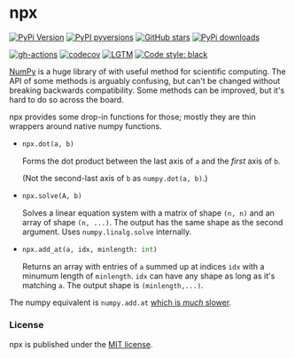 # npx

[![PyPi Version](https://img.shields.io/pypi/v/npx.svg?style=flat-square)](https://pypi.org/project/npx)
[![PyPI pyversions](https://img.shields.io/pypi/pyversions/npx.svg?style=flat-square)](https://pypi.org/pypi/npx/)
[![GitHub stars](https://img.shields.io/github/stars/nschloe/npx.svg?style=flat-square&logo=github&label=Stars&logoColor=white)](https://github.com/nschloe/npx)
[![PyPi downloads](https://img.shields.io/pypi/dm/npx.svg?style=flat-square)](https://pypistats.org/packages/npx)

[![gh-actions](https://img.shields.io/github/workflow/status/nschloe/npx/ci?style=flat-square)](https://github.com/nschloe/npx/actions?query=workflow%3Aci)
[![codecov](https://img.shields.io/codecov/c/github/nschloe/npx.svg?style=flat-square)](https://codecov.io/gh/nschloe/npx)
[![LGTM](https://img.shields.io/lgtm/grade/python/github/nschloe/npx.svg?style=flat-square)](https://lgtm.com/projects/g/nschloe/npx)
[![Code style: black](https://img.shields.io/badge/code%20style-black-000000.svg?style=flat-square)](https://github.com/psf/black)

[NumPy](https://numpy.org/) is a huge library of with useful method for scientific
computing. The API of some methods is arguably confusing, but can't be changed without
breaking backwards compatibility. Some methods can be improved, but it's hard to do so
across the board.

npx provides some drop-in functions for those; mostly they are thin wrappers around
native numpy functions.

* ```python
  npx.dot(a, b)
  ```
  Forms the dot product between the last axis of `a` and the _first_ axis of `b`.

  (Not the second-last axis of `b` as `numpy.dot(a, b)`.)

* ```python
  npx.solve(A, b)
  ```
  Solves a linear equation system with a matrix of shape `(n, n)` and an array of shape
  `(n, ...)`. The output has the same shape as the second argument. Uses
  `numpy.linalg.solve` internally.

* ```python
  npx.add_at(a, idx, minlength: int)
  ```
  Returns an array with entries of `a` summed up at indices `idx` with a minumum length
  of `minlength`. `idx` can have any shape as long as it's matching `a`. The output
  shape is `(minlength,...)`.

The numpy equivalent is `numpy.add.at` [which is _much_
slower](https://github.com/numpy/numpy/issues/11156).

### License
npx is published under the [MIT license](https://en.wikipedia.org/wiki/MIT_License).

